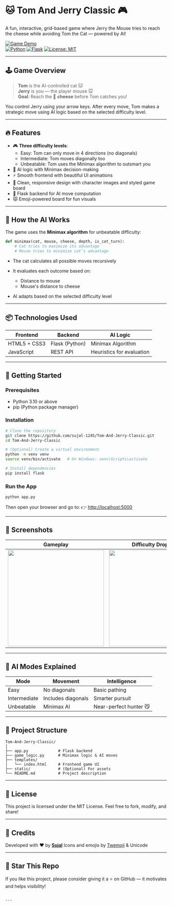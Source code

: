 # 🐱 Tom And Jerry Classic 🎮

A fun, interactive, grid-based game where Jerry the Mouse tries to reach the cheese while avoiding Tom the Cat — powered by AI!

[![Game Demo](https://img.shields.io/badge/Play-Now-blueviolet?style=for-the-badge&logo=javascript)](#)  
[![Python](https://img.shields.io/badge/Python-3.11-blue?style=flat-square&logo=python)](https://www.python.org/) 
[![Flask](https://img.shields.io/badge/Flask-2.3-lightgrey?style=flat-square&logo=flask)](https://flask.palletsprojects.com/)
[![License: MIT](https://img.shields.io/badge/License-MIT-green?style=flat-square)](LICENSE)

---

## 🕹️ Game Overview

> **Tom** is the AI-controlled cat 🐱  
> **Jerry** is you — the player mouse 🐭  
> **Goal**: Reach the 🧀 **cheese** before Tom catches you!

You control Jerry using your arrow keys. After every move, Tom makes a strategic move using AI logic based on the selected difficulty level.

---

## 🔥 Features

- 🎮 **Three difficulty levels**:
  - Easy: Tom can only move in 4 directions (no diagonals)
  - Intermediate: Tom moves diagonally too
  - Unbeatable: Tom uses the Minimax algorithm to outsmart you
- 🧠 AI logic with Minimax decision-making
- ⚡ Smooth frontend with beautiful UI animations
- 🧽 Clean, responsive design with character images and styled game board
- 🐍 Flask backend for AI move computation
- 😾 Emoji-powered board for fun visuals

---

## 🧠 How the AI Works

The game uses the **Minimax algorithm** for unbeatable difficulty:

```python
def minimax(cat, mouse, cheese, depth, is_cat_turn):
    # Cat tries to maximize its advantage
    # Mouse tries to minimize cat’s advantage
````

* The cat calculates all possible moves recursively
* It evaluates each outcome based on:

  * Distance to mouse
  * Mouse's distance to cheese
* AI adapts based on the selected difficulty level

---

## 📦 Technologies Used

| Frontend     | Backend        | AI Logic                  |
| ------------ | -------------- | ------------------------- |
| HTML5 + CSS3 | Flask (Python) | Minimax Algorithm         |
| JavaScript   | REST API       | Heuristics for evaluation |

---

## 🚀 Getting Started

### Prerequisites

* Python 3.10 or above
* pip (Python package manager)

### Installation

```bash
# Clone the repository
git clone https://github.com/sujal-1245/Tom-And-Jerry-Classic.git
cd Tom-And-Jerry-Classic

# (Optional) Create a virtual environment
python -m venv venv
source venv/bin/activate   # On Windows: venv\Scripts\activate

# Install dependencies
pip install flask
```

### Run the App

```bash
python app.py
```

Then open your browser and go to:
👉 [http://localhost:5000](http://localhost:5000)

---

## 🧩 Screenshots

| Gameplay | Difficulty Dropdown |
|----------|---------------------|
| <img src="https://github.com/user-attachments/assets/f882ace3-0c3e-4ab5-91f0-11c063cbb945" width="300"/> | <img src="https://github.com/user-attachments/assets/ecb188b4-1cc4-4b7f-9acc-d322cda874a3" width="300"/> |


---

## 🤖 AI Modes Explained

| Mode         | Movement           | Intelligence           |
| ------------ | ------------------ | ---------------------- |
| Easy         | No diagonals       | Basic pathing          |
| Intermediate | Includes diagonals | Smarter pursuit        |
| Unbeatable   | Minimax AI         | Near-perfect hunter 😼 |

---

## 📁 Project Structure

```
Tom-And-Jerry-Classic/
│
├── app.py             # Flask backend
├── game_logic.py      # Minimax logic & AI moves
├── templates/
│   └── index.html     # Frontend game UI
├── static/            # (Optional) For assets
└── README.md          # Project description
```

---

## 📜 License

This project is licensed under the MIT License.
Feel free to fork, modify, and share!

---

## 🙌 Credits

Developed with ❤️ by **[Sujal](https://github.com/sujal-1245)**
Icons and emojis by [Twemoji](https://twemoji.twitter.com/) & Unicode

---

## 🌟 Star This Repo

If you like this project, please consider giving it a ⭐ on GitHub — it motivates and helps visibility!

```

---
